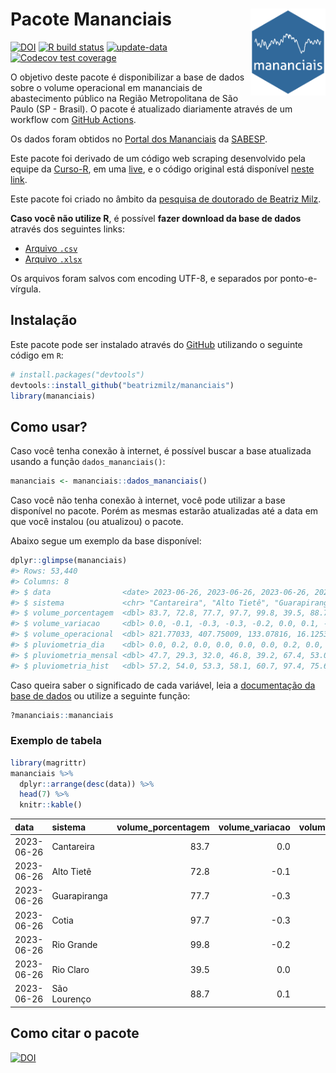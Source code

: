 
<!-- README.md is generated from README.Rmd. Please edit that file -->

# Pacote Mananciais <img src="man/figures/hexlogo.png" align="right" width = "120px"/>

<!-- badges: start -->

[![DOI](https://zenodo.org/badge/DOI/10.5281/zenodo.4733056.svg)](https://doi.org/10.5281/zenodo.4733056)
[![R build
status](https://github.com/beatrizmilz/mananciais/workflows/R-CMD-check/badge.svg)](https://github.com/beatrizmilz/mananciais/actions)
[![update-data](https://github.com/beatrizmilz/mananciais/actions/workflows/2-update_data.yaml/badge.svg)](https://github.com/beatrizmilz/mananciais/actions/workflows/2-update_data.yaml)
[![Codecov test
coverage](https://codecov.io/gh/beatrizmilz/mananciais/branch/master/graph/badge.svg)](https://codecov.io/gh/beatrizmilz/mananciais?branch=master)
<!-- badges: end -->

O objetivo deste pacote é disponibilizar a base de dados sobre o volume
operacional em mananciais de abastecimento público na Região
Metropolitana de São Paulo (SP - Brasil). O pacote é atualizado
diariamente através de um workflow com [GitHub
Actions](https://github.com/beatrizmilz/mananciais/actions).

Os dados foram obtidos no [Portal dos
Mananciais](http://mananciais.sabesp.com.br/Situacao) da
[SABESP](http://site.sabesp.com.br/site/Default.aspx).

Este pacote foi derivado de um código web scraping desenvolvido pela
equipe da [Curso-R](https://www.curso-r.com/), em uma
[live](https://youtu.be/jvZIxrMmOcQ), e o código original está
disponível [neste
link](https://github.com/curso-r/lives/blob/master/drafts/20200730_scraper_sabesp.R).

Este pacote foi criado no âmbito da [pesquisa de doutorado de Beatriz
Milz](https://beatrizmilz.github.io/tese/).

**Caso você não utilize R**, é possível **fazer download da base de
dados** através dos seguintes links:

- [Arquivo
  `.csv`](https://github.com/beatrizmilz/mananciais/raw/master/inst/extdata/mananciais.csv)
- [Arquivo
  `.xlsx`](https://github.com/beatrizmilz/mananciais/blob/master/inst/extdata/mananciais.xlsx?raw=true)

Os arquivos foram salvos com encoding UTF-8, e separados por
ponto-e-vírgula.

## Instalação

Este pacote pode ser instalado através do [GitHub](https://github.com/)
utilizando o seguinte código em `R`:

``` r
# install.packages("devtools")
devtools::install_github("beatrizmilz/mananciais")
library(mananciais)
```

## Como usar?

Caso você tenha conexão à internet, é possível buscar a base atualizada
usando a função `dados_mananciais()`:

``` r
mananciais <- mananciais::dados_mananciais() 
```

Caso você não tenha conexão à internet, você pode utilizar a base
disponível no pacote. Porém as mesmas estarão atualizadas até a data em
que você instalou (ou atualizou) o pacote.

Abaixo segue um exemplo da base disponível:

``` r
dplyr::glimpse(mananciais)
#> Rows: 53,440
#> Columns: 8
#> $ data                <date> 2023-06-26, 2023-06-26, 2023-06-26, 2023-06-26, 2…
#> $ sistema             <chr> "Cantareira", "Alto Tietê", "Guarapiranga", "Cotia…
#> $ volume_porcentagem  <dbl> 83.7, 72.8, 77.7, 97.7, 99.8, 39.5, 88.7, 83.7, 72…
#> $ volume_variacao     <dbl> 0.0, -0.1, -0.3, -0.3, -0.2, 0.0, 0.1, -0.2, -0.2,…
#> $ volume_operacional  <dbl> 821.77033, 407.75009, 133.07816, 16.12531, 111.991…
#> $ pluviometria_dia    <dbl> 0.0, 0.2, 0.0, 0.0, 0.0, 0.0, 0.2, 0.0, 0.3, 0.0, …
#> $ pluviometria_mensal <dbl> 47.7, 29.3, 32.0, 46.8, 39.2, 67.4, 53.0, 47.7, 29…
#> $ pluviometria_hist   <dbl> 57.2, 54.0, 53.3, 58.1, 60.7, 97.4, 75.6, 57.2, 54…
```

Caso queira saber o significado de cada variável, leia a [documentação
da base de
dados](https://beatrizmilz.github.io/mananciais/reference/mananciais.html)
ou utilize a seguinte função:

``` r
?mananciais::mananciais
```

### Exemplo de tabela

``` r
library(magrittr)
mananciais %>% 
  dplyr::arrange(desc(data)) %>% 
  head(7) %>%
  knitr::kable()
```

| data       | sistema      | volume_porcentagem | volume_variacao | volume_operacional | pluviometria_dia | pluviometria_mensal | pluviometria_hist |
|:-----------|:-------------|-------------------:|----------------:|-------------------:|-----------------:|--------------------:|------------------:|
| 2023-06-26 | Cantareira   |               83.7 |             0.0 |          821.77033 |              0.0 |                47.7 |              57.2 |
| 2023-06-26 | Alto Tietê   |               72.8 |            -0.1 |          407.75009 |              0.2 |                29.3 |              54.0 |
| 2023-06-26 | Guarapiranga |               77.7 |            -0.3 |          133.07816 |              0.0 |                32.0 |              53.3 |
| 2023-06-26 | Cotia        |               97.7 |            -0.3 |           16.12531 |              0.0 |                46.8 |              58.1 |
| 2023-06-26 | Rio Grande   |               99.8 |            -0.2 |          111.99162 |              0.0 |                39.2 |              60.7 |
| 2023-06-26 | Rio Claro    |               39.5 |             0.0 |            5.40469 |              0.0 |                67.4 |              97.4 |
| 2023-06-26 | São Lourenço |               88.7 |             0.1 |           78.79994 |              0.2 |                53.0 |              75.6 |

## Como citar o pacote

[![DOI](https://zenodo.org/badge/DOI/10.5281/zenodo.4733056.svg)](https://doi.org/10.5281/zenodo.4733056)
